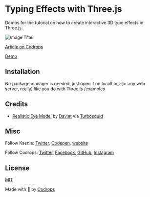 # Typing Effects with Three.js

Demos for the tutorial on how to create interactive 3D type effects in Three.js.

![Image Title](https://tympanus.net/codrops/wp-content/uploads/2022/11/3DType.jpg)

[Article on Codrops](https://tympanus.net/codrops/?p=65590)

[Demo](http://tympanus.net/Development/3DTypeEffects/)


## Installation

No package manager is needed, just open it on localhost (or any web server, really) like you do with Three.js /examples

## Credits

- [Realistic Eye Model](https://www.turbosquid.com/3d-models/3d-16-colors-of-realistic-eye-demo-free-model-1765448) by [Davlet](https://www.turbosquid.com/Search/Artists/Davlet) via [Turbosquid](https://www.turbosquid.com/)

## Misc

Follow Ksenia: [Twitter](https://twitter.com/uuuuuulala), [Codepen](https://codepen.io/ksenia-k), [website](https://ksenia-k.com/) 

Follow Codrops: [Twitter](http://www.twitter.com/codrops), [Facebook](http://www.facebook.com/codrops), [GitHub](https://github.com/codrops), [Instagram](https://www.instagram.com/codropsss/)

## License
[MIT](LICENSE)

Made with :blue_heart:  by [Codrops](http://www.codrops.com)





